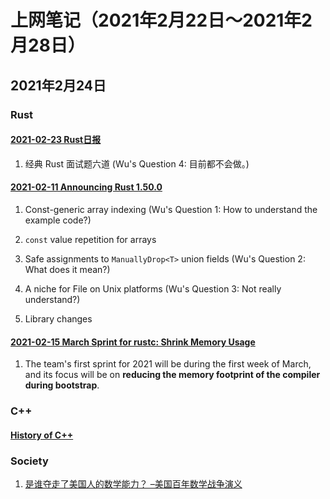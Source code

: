 # 上网笔记（2021年2月22日～2021年2月28日）

## 2021年2月24日

### Rust

#### [2021-02-23 Rust日报][rust_210223]

1. 经典 Rust 面试题六道 (Wu's Question 4: 目前都不会做。)

  [rust_210223]: https://rustcc.cn/article?id=0b0afa3e-db03-428e-9fc5-b06347997d41

#### [2021-02-11 Announcing Rust 1.50.0][rust_1.50.0]

1. Const-generic array indexing (Wu's Question 1: How to understand the example code?)

2. `const` value repetition for arrays

3. Safe assignments to `ManuallyDrop<T>` union fields (Wu's Question 2: What does it mean?)

4. A niche for File on Unix platforms (Wu's Question 3: Not really understand?)

5. Library changes

  [rust_1.50.0]: https://blog.rust-lang.org/2021/02/11/Rust-1.50.0.html

#### [2021-02-15 March Sprint for rustc: Shrink Memory Usage][rustc_3]

1. The team's first sprint for 2021 will be during the first week of March, and its focus will be on **reducing the memory footprint of the compiler during bootstrap**.

  [rustc_3]: https://blog.rust-lang.org/inside-rust/2021/02/15/shrinkmem-rustc-sprint.html

### C++

#### [History of C++][cpp_history]

  [cpp_history]: https://en.cppreference.com/w/cpp/language/history

### Society

1. [是谁夺走了美国人的数学能力？ –美国百年数学战争演义][math_war]

  [math_war]: https://ivyleaguecenter.org/2019/12/01/
